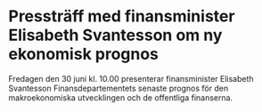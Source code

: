 # Pressträff med finansminister Elisabeth Svantesson om ny ekonomisk prognos

Fredagen den 30 juni kl. 10.00 presenterar finansminister Elisabeth Svantesson Finansdepartementets senaste prognos för den makroekonomiska utvecklingen och de offentliga finanserna.
